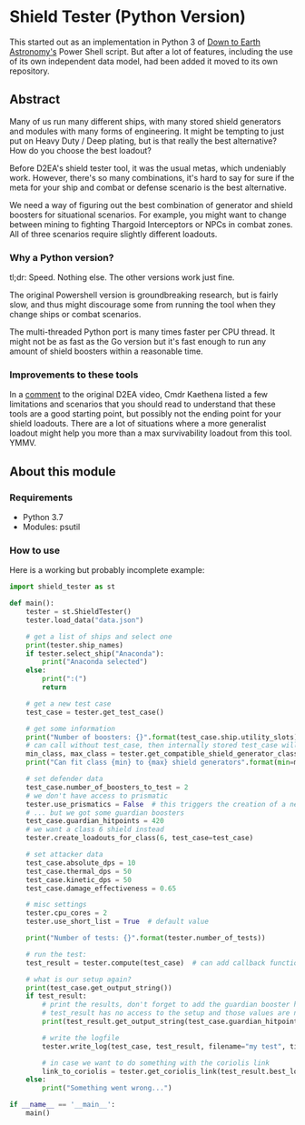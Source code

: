 # Shield Tester (Python Version)
This started out as an implementation in Python 3 of [Down to Earth Astronomy's](https://github.com/DownToEarthAstronomy/D2EA_Shield_tester) Power Shell script. But after a lot of features, including the use of its own independent data model, had been added it moved to its own repository.

## Abstract
Many of us run many different ships, with many stored shield generators and modules with many forms of engineering. It might be tempting to just put on Heavy Duty / Deep plating, but is that really the best alternative? How do you choose the best loadout? 

Before D2EA's shield tester tool, it was the usual metas, which undeniably work. However, there's so many combinations, it's hard to say for sure if the meta for your ship and combat or defense scenario is the best alternative. 

We need a way of figuring out the best combination of generator and shield boosters for situational scenarios. For example, you might want to change between mining to fighting Thargoid Interceptors or NPCs in combat zones. All of three scenarios require slightly different loadouts. 

### Why a Python version? 
tl;dr: Speed. Nothing else. The other versions work just fine. 

The original Powershell version is groundbreaking research, but is fairly slow, and thus might discourage some from running the tool when they change ships or combat scenarios. 

The multi-threaded Python port is many times faster per CPU thread. It might not be as fast as the Go version but it's fast enough to run any amount of shield boosters within a reasonable time.

### Improvements to these tools
In a [comment](https://www.youtube.com/watch?v=87DMWz8IeEE&lc=Ugz-fl387Mi0ePTFCZ94AaABAg) to the original D2EA video, Cmdr Kaethena listed a few limitations and scenarios that you should read to understand that these tools are a good starting point, but possibly not the ending point for your shield loadouts. There are a lot of situations where a more generalist loadout might help you more than a max survivability loadout from this tool. YMMV. 

## About this module

### Requirements

* Python 3.7
* Modules: psutil

### How to use
Here is a working but probably incomplete example:
```python
import shield_tester as st

def main():
    tester = st.ShieldTester()
    tester.load_data("data.json")

    # get a list of ships and select one
    print(tester.ship_names)
    if tester.select_ship("Anaconda"):
        print("Anaconda selected")
    else:
        print(":(")
        return

    # get a new test case
    test_case = tester.get_test_case()

    # get some information
    print("Number of boosters: {}".format(test_case.ship.utility_slots))
    # can call without test_case, then internally stored test_case will be used
    min_class, max_class = tester.get_compatible_shield_generator_classes(test_case)
    print("Can fit class {min} to {max} shield generators".format(min=min_class, max=max_class))

    # set defender data
    test_case.number_of_boosters_to_test = 2
    # we don't have access to prismatic
    tester.use_prismatics = False  # this triggers the creation of a new list of shield generators
    # ... but we got some guardian boosters
    test_case.guardian_hitpoints = 420
    # we want a class 6 shield instead
    tester.create_loadouts_for_class(6, test_case=test_case)

    # set attacker data
    test_case.absolute_dps = 10
    test_case.thermal_dps = 50
    test_case.kinetic_dps = 50
    test_case.damage_effectiveness = 0.65

    # misc settings
    tester.cpu_cores = 2
    tester.use_short_list = True  # default value

    print("Number of tests: {}".format(tester.number_of_tests))

    # run the test:
    test_result = tester.compute(test_case)  # can add callback function and a simple queue for messages

    # what is our setup again?
    print(test_case.get_output_string())
    if test_result:
        # print the results, don't forget to add the guardian booster hitpoints. 
        # test_result has no access to the setup and those values are not stored
        print(test_result.get_output_string(test_case.guardian_hitpoints))

        # write the logfile
        tester.write_log(test_case, test_result, filename="my test", time_and_name=True, include_coriolis=True)

        # in case we want to do something with the coriolis link
        link_to_coriolis = tester.get_coriolis_link(test_result.best_loadout)
    else:
        print("Something went wrong...")

if __name__ == '__main__':
    main()
```